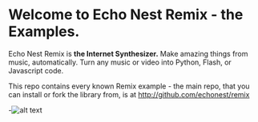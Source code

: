 # Welcome to Echo Nest Remix - the Examples.

Echo Nest Remix is **the Internet Synthesizer.** 
Make amazing things from music, automatically.  Turn any music or video into Python, Flash, or Javascript code.  

This repo contains every known Remix example - the main repo, that you can install or fork the library from, is at <http://github.com/echonest/remix>


-![alt text](http://i.imgur.com/WWLYo.gif "Frustrated cat wants examples!")
